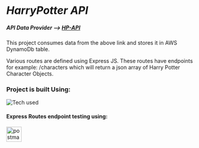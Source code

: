 # *HarryPotter API*

##### API Data Provider --> [HP-API](https://hp-api.herokuapp.com/)

This project consumes data from the above link and stores it in AWS DynamoDb table.

Various routes are defined using Express JS. These routes have endpoints for example: /characters which will return a json array of Harry Potter Character Objects.

<h3 align="left">Project is built Using:</h3>

![Tech used](https://skillicons.dev/icons?i=js,nodejs,aws,express,postman)

<p align="left">
  <h4>Express Routes endpoint testing using:</h4>
  <a href="https://postman.com" target="_blank" rel="noreferrer"> <img src="https://www.vectorlogo.zone/logos/getpostman/getpostman-icon.svg" alt="postman" width="40" height="40"/> </a> 
</p>
